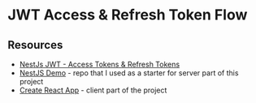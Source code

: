 # JWT Access & Refresh Token Flow

## Resources 
- [NestJs JWT - Access Tokens & Refresh Tokens](https://youtu.be/uAKzFhE3rxU)
- [NestJS Demo](https://github.com/sitek94/nestjs-demo) - repo that I used as a starter for server part of this project 
- [Create React App](https://create-react-app.dev/) - client part of the project
